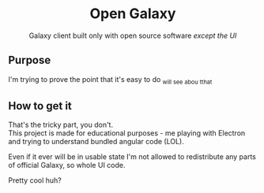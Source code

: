 <h1 align="center">Open Galaxy</h1>
<p align="center">Galaxy client built only with open source software <i>except the UI</i></p>

## Purpose

I'm trying to prove the point that it's easy to do <sub>will see abou tthat</sub>

## How to get it

That's the tricky part, you don't.  
This project is made for educational purposes - me playing with Electron and trying to understand bundled angular code (LOL).

Even if it ever will be in usable state I'm not allowed to redistribute any parts of official Galaxy, so whole UI code.


Pretty cool huh?
